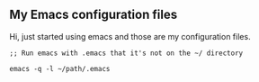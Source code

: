 ## My Emacs configuration files

Hi, just started using emacs and those are my configuration files.

```
;; Run emacs with .emacs that it's not on the ~/ directory

emacs -q -l ~/path/.emacs

```

